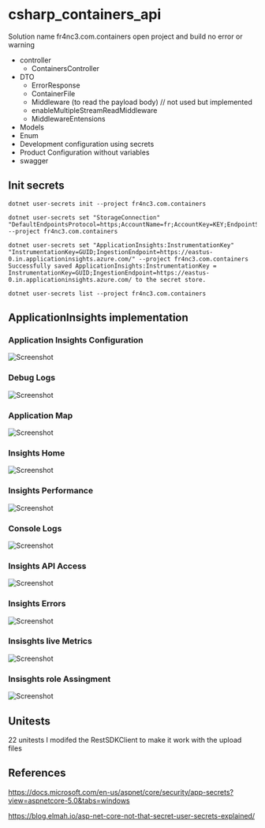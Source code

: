 # csharp_containers_api

Solution name fr4nc3.com.containers
open project and build no error or warning

- controller
  - ContainersController
- DTO
  - ErrorResponse
  - ContainerFile
  - Middleware (to read the payload body) // not used but implemented
  - enableMultipleStreamReadMiddleware
  - MiddlewareEntensions
- Models
- Enum
- Development configuration using secrets
- Product Configuration without variables
- swagger

## Init secrets

```
dotnet user-secrets init --project fr4nc3.com.containers
```

```
dotnet user-secrets set "StorageConnection" "DefaultEndpointsProtocol=https;AccountName=fr;AccountKey=KEY;EndpointSuffix=core.windows.net" --project fr4nc3.com.containers
```

```
dotnet user-secrets set "ApplicationInsights:InstrumentationKey" "InstrumentationKey=GUID;IngestionEndpoint=https://eastus-0.in.applicationinsights.azure.com/" --project fr4nc3.com.containers
Successfully saved ApplicationInsights:InstrumentationKey = InstrumentationKey=GUID;IngestionEndpoint=https://eastus-0.in.applicationinsights.azure.com/ to the secret store.
```

```
dotnet user-secrets list --project fr4nc3.com.containers

```

## ApplicationInsights implementation

### Application Insights Configuration

![Screenshot](/Images/appinsighs_configuration.png)

### Debug Logs

![Screenshot](/Images/debug_logs.png)

### Application Map

![Screenshot](/Images/insights_application_map.png)

### Insights Home

![Screenshot](/Images/insights_home.png)

### Insights Performance

![Screenshot](/Images/insights_performance.png)

### Console Logs

![Screenshot](/Images/consolelogs.png)

### Insights API Access

![Screenshot](/Images/insights_api_access.png)

### Insights Errors

![Screenshot](/Images/insights_failures.png)

### Insisghts live Metrics

![Screenshot](/Images/insights_live_metrics.png)

### Insisghts role Assingment

![Screenshot](/Images/insights_role_assign.png)

## Unitests

22 unitests
I modifed the RestSDKClient to make it work with the upload files

## References

https://docs.microsoft.com/en-us/aspnet/core/security/app-secrets?view=aspnetcore-5.0&tabs=windows

https://blog.elmah.io/asp-net-core-not-that-secret-user-secrets-explained/
